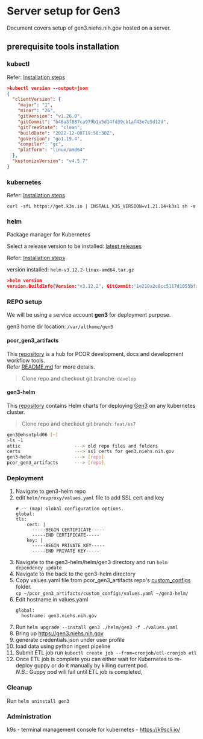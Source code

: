 # Server setup for Gen3
Document covers setup of gen3.niehs.nih.gov hosted on a server.

## prerequisite tools installation
### kubectl
Refer: [Installation steps](https://kubernetes.io/docs/tasks/tools/install-kubectl-linux/)

```json
>kubectl version --output=json
{
  "clientVersion": {
    "major": "1",
    "minor": "26",
    "gitVersion": "v1.26.0",
    "gitCommit": "b46a3f887ca979b1a5d14fd39cb1af43e7e5d12d",
    "gitTreeState": "clean",
    "buildDate": "2022-12-08T19:58:30Z",
    "goVersion": "go1.19.4",
    "compiler": "gc",
    "platform": "linux/amd64"
  },
  "kustomizeVersion": "v4.5.7"
}
```

### kubernetes
Refer: [Installation steps](https://www.devopsart.com/2023/01/step-by-step-installation-of-k3s-in.html)

```
curl -sfL https://get.k3s.io | INSTALL_K3S_VERSION=v1.21.14+k3s1 sh -s
```

### helm
Package manager for Kubernetes

Select a release version to be installed: [latest releases](https://github.com/helm/helm/releases)  

Refer: [Installation steps](https://helm.sh/docs/intro/install/#from-the-binary-releases)

version installed: `helm-v3.12.2-linux-amd64.tar.gz`

```json
>helm version
version.BuildInfo{Version:"v3.12.2", GitCommit:"1e210a2c8cc5117d1055bfaa5d40f51bbc2e345e", GitTreeState:"clean", GoVersion:"go1.20.5"}
```

### REPO setup
We will be using a service account **gen3** for deployment purpose.  

gen3 home dir location: `/var/althome/gen3`

#### pcor_gen3_artifacts
This [repository](https://github.com/NIEHS/pcor_gen3_artifacts) is a hub for PCOR development, docs and development workflow tools.  
Refer [README.md](https://github.com/NIEHS/pcor_gen3_artifacts#readme) for more details.  
> Clone repo and checkout git branche: `develop`  


#### gen3-helm
This [repository](https://github.com/uc-cdis/gen3-helm) contains Helm charts for deploying [Gen3](https://gen3.org) on any kubernetes cluster.  
> Clone repo and checkout git branch: `feat/es7`


```bash
gen3@ehsntpld06 [~]
>ls -1
attic                    ---> old repo files and folders
certs                    ---> ssl certs for gen3.niehs.nih.gov
gen3-helm                ---> [repo]
pcor_gen3_artifacts      ---> [repo]
```

### Deployment
1. Navigate to gen3-helm repo
1. edit `helm/revproxy/values.yaml` file to add SSL cert and key
    ```
    # -- (map) Global configuration options.
    global:
    tls:
        cert: |
          -----BEGIN CERTIFICATE-----
          -----END CERTIFICATE-----
        key: |
          -----BEGIN PRIVATE KEY-----
          -----END PRIVATE KEY-----

1. Navigate to the gen3-helm/helm/gen3 directory and run `helm dependency update`
1. Navigate to the back to the gen3-helm directory
1. Copy values.yaml file from pcor_gen3_artifacts repo's [custom_configs](https://github.com/NIEHS/pcor_gen3_artifacts/tree/main/custom_configs) folder.  
`cp ~/pcor_gen3_artifacts/custom_configs/values.yaml ~/gen3-helm/`
1. Edit hostname in values.yaml
    ```
    global:
      hostname: gen3.niehs.nih.gov
    ```
1. Run `helm upgrade --install gen3 ./helm/gen3 -f ./values.yaml`
1. Bring up https://gen3.niehs.nih.gov
1. generate credentials.json under user profile
1. load data using python ingest pipeline
1. Submit ETL job run `kubectl create job --from=cronjob/etl-cronjob etl`
1. Once ETL job is complete you can either wait for Kubernetes to re-deploy guppy or do it manually by killing current pod.  
*N.B.*: Guppy pod will fail until ETL job is completed,

### Cleanup

Run `helm uninstall gen3`

### Administration

k9s - terminal management console for kubernetes - https://k9scli.io/

